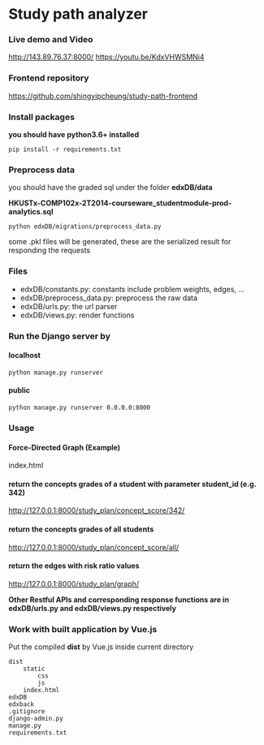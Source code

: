 # Study path analyzer

### Live demo and Video
http://143.89.76.37:8000/
https://youtu.be/KdxVHWSMNi4

### Frontend repository
https://github.com/shingyipcheung/study-path-frontend

### Install packages
**you should have python3.6+ installed**

`pip install -r requirements.txt`

### Preprocess data
you should have the graded sql under the folder **edxDB/data** 

**HKUSTx-COMP102x-2T2014-courseware_studentmodule-prod-analytics.sql**

`python edxDB/migrations/preprocess_data.py`

some .pkl files will be generated, these are the serialized result for responding the requests

### Files
* edxDB/constants.py: constants include problem weights, edges, ...
* edxDB/preprocess_data.py: preprocess the raw data 
* edxDB/urls.py: the url parser
* edxDB/views.py: render functions

### Run the Django server by

#### localhost
`python manage.py runserver`

#### public
`python manage.py runserver 0.0.0.0:8000`

### Usage

#### Force-Directed Graph (Example)
index.html

#### return the concepts grades of a student with parameter student_id (e.g. 342)
http://127.0.0.1:8000/study_plan/concept_score/342/

#### return the concepts grades of all students
http://127.0.0.1:8000/study_plan/concept_score/all/

#### return the edges with risk ratio values
http://127.0.0.1:8000/study_plan/graph/

**Other Restful APIs and corresponding response functions are in edxDB/urls.py and edxDB/views.py respectively**

### Work with built application by Vue.js
Put the compiled **dist** by Vue.js inside current directory

```
dist
    static
        css
        js
    index.html
edxDB
edxback
.gitignore
django-admin.py
manage.py
requirements.txt
```
